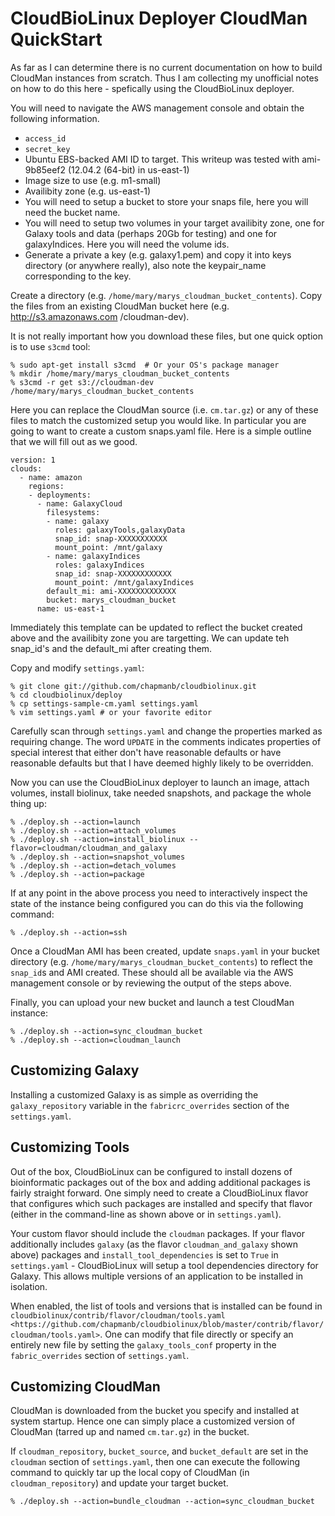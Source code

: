 # CloudBioLinux Deployer CloudMan QuickStart

As far as I can determine there is no current documentation on how to build
CloudMan instances from scratch. Thus I am collecting my unofficial notes on
how to do this here - spefically using the CloudBioLinux deployer.

You will need to navigate the AWS management console and obtain the following
information.

* `access_id`
* `secret_key`
* Ubuntu EBS-backed AMI ID to target. This writeup was tested with ami-9b85eef2 (12.04.2 (64-bit) in us-east-1)
* Image size to use (e.g. m1-small)
* Availibity zone (e.g. us-east-1)
* You will need to setup a bucket to store your snaps file, here you will need the bucket name.
* You will need to setup two volumes in your target availibity zone, one for
  Galaxy tools and data (perhaps 20Gb for testing) and one for galaxyIndices. Here you will need the volume ids.
* Generate a private a key (e.g. galaxy1.pem) and copy it into keys directory (or anywhere really), 
  also note the keypair_name corresponding to the key.

Create a directory (e.g. `/home/mary/marys_cloudman_bucket_contents`). Copy
the files from an existing CloudMan bucket here (e.g. http://s3.amazonaws.com
/cloudman-dev).

It is not really important how you download these files, but one quick option
is to use `s3cmd` tool:

    % sudo apt-get install s3cmd  # Or your OS's package manager
    % mkdir /home/mary/marys_cloudman_bucket_contents
    % s3cmd -r get s3://cloudman-dev /home/mary/marys_cloudman_bucket_contents

Here you can replace the CloudMan source (i.e. `cm.tar.gz`) or any of these
files to match the customized setup you would like. In particular you are
going to want to create a custom snaps.yaml file. Here is a simple outline
that we will fill out as we good.

    version: 1
    clouds:
      - name: amazon
        regions:
        - deployments:
          - name: GalaxyCloud
            filesystems:
            - name: galaxy
              roles: galaxyTools,galaxyData
              snap_id: snap-XXXXXXXXXXX
              mount_point: /mnt/galaxy
            - name: galaxyIndices
              roles: galaxyIndices
              snap_id: snap-XXXXXXXXXXXX
              mount_point: /mnt/galaxyIndices
            default_mi: ami-XXXXXXXXXXXXX
            bucket: marys_cloudman_bucket
          name: us-east-1

Immediately this template can be updated to reflect the bucket created above
and the availibity zone you are targetting. We can update teh snap_id's and
the default_mi after creating them.

Copy and modify `settings.yaml`:

    % git clone git://github.com/chapmanb/cloudbiolinux.git
    % cd cloudbiolinux/deploy
    % cp settings-sample-cm.yaml settings.yaml
    % vim settings.yaml # or your favorite editor

Carefully scan through `settings.yaml` and change the properties marked as requiring
change. The word `UPDATE` in the comments indicates properties of special
interest that either don't have reasonable defaults or have reasonable
defaults but that I have deemed highly likely to be overridden.

Now you can use the CloudBioLinux deployer to launch an image, attach volumes,
install biolinux, take needed snapshots, and package the whole thing up:

    % ./deploy.sh --action=launch
    % ./deploy.sh --action=attach_volumes
    % ./deploy.sh --action=install_biolinux --flavor=cloudman/cloudman_and_galaxy
    % ./deploy.sh --action=snapshot_volumes
    % ./deploy.sh --action=detach_volumes
    % ./deploy.sh --action=package

If at any point in the above process you need to interactively inspect the
state of the instance being configured you can do this via the following command:

    % ./deploy.sh --action=ssh

Once a CloudMan AMI has been created, update `snaps.yaml` in your bucket
directory (e.g. `/home/mary/marys_cloudman_bucket_contents`) to reflect the
`snap_id`s and AMI created. These should all be available via the AWS
management console or by reviewing the output of the steps above.

Finally, you can upload your new bucket and launch a test CloudMan instance:

    % ./deploy.sh --action=sync_cloudman_bucket
    % ./deploy.sh --action=cloudman_launch


## Customizing Galaxy

Installing a customized Galaxy is as simple as overriding the
`galaxy_repository` variable in the `fabricrc_overrides` section of the
`settings.yaml`.

## Customizing Tools

Out of the box, CloudBioLinux can be configured to install dozens of
bioinformatic packages out of the box and adding additional packages is fairly
straight forward. One simply need to create a CloudBioLinux flavor that
configures which such packages are installed and specify that flavor (either
in the command-line as shown above or in `settings.yaml`).

Your custom flavor should include the `cloudman` packages. If your flavor
additionally includes `galaxy` (as the flavor `cloudman_and_galaxy` shown
above) packages and `install_tool_dependencies` is set to `True` in
`settings.yaml` - CloudBioLinux will setup a tool dependencies directory for
Galaxy. This allows multiple versions of an application to be installed in
isolation.

When enabled, the list of tools and versions that is installed can be found in
``cloudbiolinux/contrib/flavor/cloudman/tools.yaml <https://github.com/chapmanb/cloudbiolinux/blob/master/contrib/flavor/cloudman/tools.yaml>``. One can
modify that file directly or specify an entirely new file by setting the
``galaxy_tools_conf`` property in the `fabric_overrides` section of `settings.yaml`.

## Customizing CloudMan

CloudMan is downloaded from the bucket you specify and installed at system
startup. Hence one can simply place a customized version of CloudMan (tarred
up and named `cm.tar.gz`) in the bucket.

If `cloudman_repository`, `bucket_source`, and `bucket_default` are set in the
`cloudman` section of `settings.yaml`, then one can execute the following
command to quickly tar up the local copy of CloudMan (in
`cloudman_repository`) and update your target bucket.

    % ./deploy.sh --action=bundle_cloudman --action=sync_cloudman_bucket
